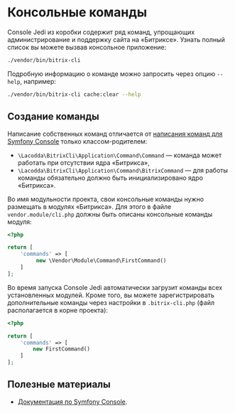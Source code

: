 # Консольные команды

Console Jedi из коробки содержит ряд команд, упрощающих администрирование и поддержку сайта на «Битриксе». Узнать 
полный список вы можете вызвав консольное приложение:

```bash
./vendor/bin/bitrix-cli
```

Подробную информацию о команде можно запросить через опцию `--help`, например:
 
```bash
./vendor/bin/bitrix-cli cache:clear --help
```

## Создание команды

Написание собственных команд отличается от 
[написания команд для Symfony Console](http://symfony.com/doc/current/components/console/introduction.html) только 
классом-родителем:

* `\Lacodda\BitrixCli\Application\Command\Command` — команда может работать при отсутствии ядра «Битрикса»,
* `\Lacodda\BitrixCli\Application\Command\BitrixCommand` — для работы команды обязательно должно быть 
инициализировано ядро «Битрикса».

Во имя модульности проекта, свои консольные команды нужно размещать в модулях «Битрикса». Для этого в файле 
`vendor.module/cli.php` должны быть описаны консольные команды модуля:

```php
<?php

return [
    'commands' => [
         new \Vendor\Module\Command\FirstCommand()
    ]
];
```

Во время запуска Console Jedi автоматически загрузит команды всех установленных модулей. Кроме того, вы можете 
зарегистрировать дополнительные команды через настройки в `.bitrix-cli.php` (файл располагается в корне проекта):

```php
<?php

return [ 
    'commands' => [ 
        new FirstCommand()
    ] 
];
```

## Полезные материалы

* [Документация по Symfony Console](http://symfony.com/doc/current/components/console/introduction.html).